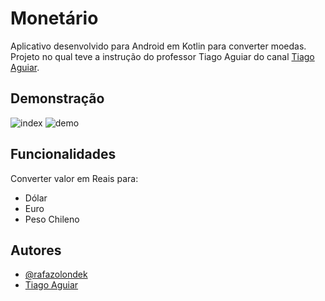 
# Monetário

Aplicativo desenvolvido para Android em Kotlin para converter moedas.
Projeto no qual teve a instrução do professor Tiago Aguiar do canal [Tiago Aguiar](https://www.youtube.com/@TiagoAguiar).
## Demonstração

![index](https://user-images.githubusercontent.com/71945361/206232363-be7d06fc-7c8f-49e8-8a9a-c3094ad37f93.png)
![demo](https://user-images.githubusercontent.com/71945361/206232501-a8ee5dfb-8fbf-44c5-840c-b1ce455b36ab.png)

## Funcionalidades

Converter valor em Reais para:
- Dólar
- Euro
- Peso Chileno


## Autores

- [@rafazolondek](https://www.github.com/rafazolondek)
- [Tiago Aguiar](https://www.youtube.com/@TiagoAguiar)


